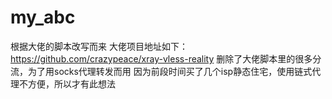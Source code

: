 # my_abc
根据大佬的脚本改写而来
大佬项目地址如下：https://github.com/crazypeace/xray-vless-reality
删除了大佬脚本里的很多分流，为了用socks代理转发而用
因为前段时间买了几个isp静态住宅，使用链式代理不方便，所以才有此想法
